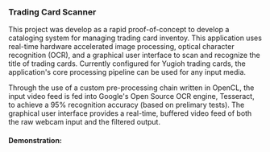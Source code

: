 ### Trading Card Scanner

This project was develop as a rapid proof-of-concept to develop a cataloging system for managing trading card inventoy.  This application uses real-time hardware accelerated image processing, optical character recognition (OCR), and a graphical user interface to scan and recognize the title of trading cards.  Currently configured for Yugioh trading cards, the application's core processing pipeline can be used for any input media.

Through the use of a custom pre-processing chain written in OpenCL, the input video feed is fed into Google's Open Source OCR engine, Tesseract, to achieve a 95% recognition accuracy (based on prelimary tests).  The graphical user interface provides a real-time, buffered video feed of both the raw webcam input and the filtered output.



#### Demonstration:
